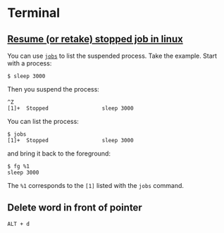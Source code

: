 # Terminal

## [Resume (or retake) stopped job in linux](https://unix.stackexchange.com/a/109539/433712)

You can use [`jobs`](http://www.unix.com/man-page/posix/1/jobs/) to list the suspended process. Take the example. Start with a process:

```
$ sleep 3000  
```

Then you suspend the process:

```
^Z
[1]+  Stopped                 sleep 3000
```

You can list the process:

```
$ jobs
[1]+  Stopped                 sleep 3000
```

and bring it back to the foreground:

```
$ fg %1
sleep 3000
```

The `%1` corresponds to the `[1]` listed with the `jobs` command.

## Delete word in front of pointer

```
ALT + d
```
